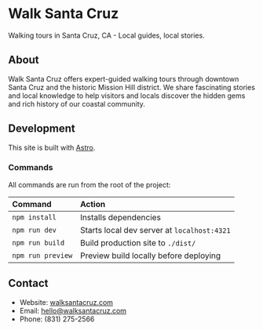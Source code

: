# Walk Santa Cruz

Walking tours in Santa Cruz, CA - Local guides, local stories.

## About

Walk Santa Cruz offers expert-guided walking tours through downtown Santa Cruz and the historic Mission Hill district. We share fascinating stories and local knowledge to help visitors and locals discover the hidden gems and rich history of our coastal community.

## Development

This site is built with [Astro](https://astro.build).

### Commands

All commands are run from the root of the project:

| Command | Action |
| :--- | :--- |
| `npm install` | Installs dependencies |
| `npm run dev` | Starts local dev server at `localhost:4321` |
| `npm run build` | Build production site to `./dist/` |
| `npm run preview` | Preview build locally before deploying |

## Contact

- Website: [walksantacruz.com](https://walksantacruz.com)
- Email: hello@walksantacruz.com
- Phone: (831) 275-2566
